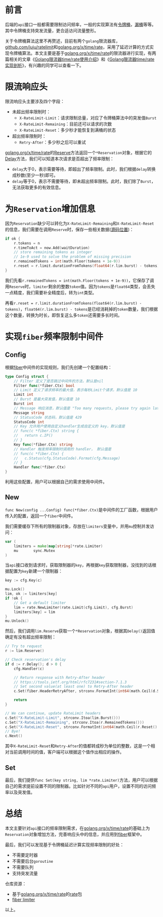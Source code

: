 # 前言
后端的`api`接口一般都需要限制访问频率，一般的实现算法有[令牌桶](https://en.wikipedia.org/wiki/Token_bucket)，[漏桶](https://en.wikipedia.org/wiki/Leaky_bucket)等等。其中令牌桶支持突发流量，更合适访问流量整形。

关于令牌桶算法这里不再赘述，目前有两个`golang`限流器库，[github.com/juju/ratelimit](https://github.com/juju/ratelimit)和[golang.org/x/time/rate](https://github.com/golang/time)，采用了延迟计算的方式实现令牌桶算法。本文主要是基于[golang.org/x/time/rate](https://github.com/golang/time)的限流器进行实现，有两篇相关的文章《[Golang限流器time/rate使用介绍](https://zhuanlan.zhihu.com/p/89820414)》和《[Golang限流器time/rate实现剖析](https://zhuanlan.zhihu.com/p/90206074)》，有兴趣的同学可以查看一下。

# 限流响应头
限流响应头主要涉及四个字段：

- 未超出频率限制时：
    - `X-RateLimit-Limit`：请求限制总量，对应了令牌桶算法中的突发值`Burst`
    - `X-RateLimit-Remaining`：目前还可以请求的次数
    - `X-RateLimit-Reset`：多少秒才能恢复到满桶的状态
- 超出频率限制时：
    - `Retry-After`：多少秒之后可以重试

[golang.org/x/time/rate](https://github.com/golang/time)的[Reserve](https://github.com/golang/time/blob/master/rate/rate.go#L192-L193)方法返回一个`*Reservation`对象，根据它的[Delay](https://github.com/golang/time/blob/master/rate/rate.go#L121-L122)方法，我们可以知道本次请求是否超出了频率限制：
- `delay`大于0，表示需要等待，即超出了频率限制。此时，我们根据`delay`转换成秒数(至少一秒)即可。
- `delay`等于0，表示不需要等待，即未超出频率限制。此时，我们除了`Burst`，无法获取更多的有效信息。

# 为`Reservation`增加信息
因为`Reservation`缺少可以转化为`X-RateLimit-Remaining`和`X-RateLimit-Reset`的信息，我们需要在调用`Reserve`时，保存一些相关数据([源码位置](https://github.com/kiyonlin/rate/blob/master/rate.go#L366-L369))：

```go
if ok {
    r.tokens = n
    r.timeToAct = now.Add(waitDuration)
    // store remaining tokens as integer
    // 1e-9 used to solve the problem of missing precision
    r.remainedTokens = int(math.Floor(tokens + 1e-9))
    r.reset = r.limit.durationFromTokens(float64(r.lim.burst) - tokens)
}
```

我们先看`r.remainedTokens = int(math.Floor(tokens + 1e-9))`，它保存了调用`Reserve`时，`limiter`剩余的整数`token`值。因为`tokens`是`float64`类型，会丢失一点精度，我们需要补全精度后，转为`int`类型。

再看`r.reset = r.limit.durationFromTokens(float64(r.lim.burst) - tokens)`，`float64(r.lim.burst) - tokens`是已经消耗掉的`token`数量，我们根据这个数量，转换为时长，即恢复这么多`token`还需要多长时间。

# 实现`fiber`频率限制中间件
## Config
根据[fiber](https://gofiber.io)中间件的实现规则，我们先创建一个配置结构：

```go
type Config struct {
	// Filter 定义了是否跳过中间件的方法，默认是nil
	Filter func(*fiber.Ctx) bool
	// Limit 定义了请求频率的最大值，表示每秒Limit个请求，默认值是 10
	Limit int
	// Burst 是最大突发值，默认值是 10
	Burst int
	// Message 响应消息，默认值是 "Too many requests, please try again later."
	Message string
	// StatusCode 状态码，默认值是 429
	StatusCode int
	// Key 允许用户使用自定义handler生成自定义的 key，默认值是 
	// func(c *fiber.Ctx) string {
	//   return c.IP()
	// }
	Key func(*fiber.Ctx) string
	// Handler 触发频率限制时调用的 handler， 默认值是
	// func(c *fiber.Ctx) {
	//   c.Status(cfg.StatusCode).Format(cfg.Message)
	// }
	Handler func(*fiber.Ctx)
}
```

利用这些配置，用户可以根据自己的需求使用中间件。

## New
`func New(config ...Config) func(*fiber.Ctx)`是中间件的工厂函数，根据用户传入的配置，返回一个`fiber`中间件。

我们需要缓存下所有的限制器对象，存放在`limiters`变量中，并用`mu`控制并发访问：

```go
var (
	limiters = make(map[string]*rate.Limiter)
	mu       sync.Mutex
)
```

当`api`接口收到请求时，获取限制器的`key`，再根据`key`获取限制器，没找到的话根据配置为`key`新建一个限制器：

```go
key := cfg.Key(c)

mu.Lock()
lim, ok := limiters[key]
if !ok {
    // Get a default limiter
    lim = rate.NewLimiter(rate.Limit(cfg.Limit), cfg.Burst)
    limiters[key] = lim
}
mu.Unlock()
```

然后，我们调用`lim.Reserve`获取一个`*Reservation`对象，根据其`Delay()`返回值确定有没有超出频率限制：

```go
// Try to request
r := lim.Reserve()

// Check reservation's delay
if d := r.Delay(); d > 0 {
    cfg.Handler(c)

    // Return response with Retry-After header
    // https://tools.ietf.org/html/rfc7231#section-7.1.3
    // Set second value(at least one) to Retry-After header
    c.Set(fiber.HeaderRetryAfter, strconv.FormatInt(int64(math.Ceil(d.Seconds())), 10))

    return
}

// We can continue, update RateLimit headers
c.Set("X-RateLimit-Limit", strconv.Itoa(lim.Burst()))
c.Set("X-RateLimit-Remaining", strconv.Itoa(r.RemainedTokens()))
c.Set("X-RateLimit-Reset", strconv.FormatInt(int64(math.Ceil(r.Reset().Seconds())), 10))
// Bye!
c.Next()
```

其中`X-RateLimit-Reset`和`Retry-After`的值都转成秒为单位的整数，这是一个相对当前调用时间的值，客户端可以根据这个值作出相应的操作。

## Set
最后，我们提供`func Set(key string, lim *rate.Limiter)`方法，用户可以根据自己的需求提前设置不同的限制器。比如针对不同的`api`用户，设置不同的访问频率以及突发值。

# 总结
本文主要针对`api`接口的频率限制需求，在[golang.org/x/time/rate](https://github.com/golang/time)的基础上为`Reservation`对象增加方法，完善响应头中的信息，并应用到[fiber](https://gofiber.io)框架中。

最后，我们可以发现基于令牌桶延迟计算实现频率限制的好处：

- 不需要定时器
- 不需要后台`goroutine`
- 不需要队列
- 支持突发流量

仓库资源：

- 基于[golang.org/x/time/rate](https://github.com/golang/time)的[rate](https://github.com/kiyonlin/rate)包
- [fiber limiter](https://github.com/kiyonlin/fiber_limiter)

以上。
